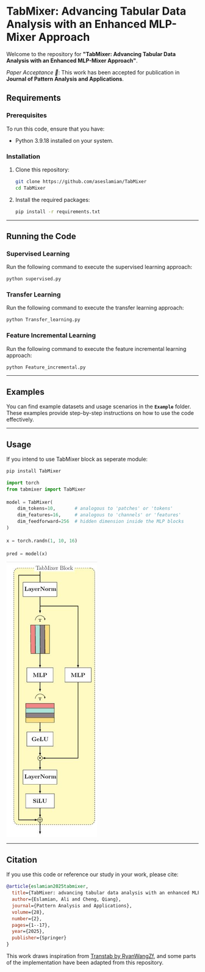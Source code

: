 # TabMixer: Advancing Tabular Data Analysis with an Enhanced MLP-Mixer Approach

Welcome to the repository for **"TabMixer: Advancing Tabular Data Analysis with an Enhanced MLP-Mixer Approach"**.  

   
*Paper Acceptance 🎉*: This work has been accepted for publication in **Journal of Pattern Analysis and Applications**.

## Requirements

### Prerequisites
To run this code, ensure that you have:
- Python 3.9.18 installed on your system.

### Installation
1. Clone this repository:
   ```bash
   git clone https://github.com/aseslamian/TabMixer
   cd TabMixer
   ```
2. Install the required packages:
   ```bash
   pip install -r requirements.txt
   ```

---

## Running the Code

### Supervised Learning
Run the following command to execute the supervised learning approach:
```bash
python supervised.py
```

### Transfer Learning
Run the following command to execute the transfer learning approach:
```bash
python Transfer_learning.py
```

### Feature Incremental Learning
Run the following command to execute the feature incremental learning approach:
```bash
python Feature_incremental.py
```

---

## Examples

You can find example datasets and usage scenarios in the **`Example`** folder. These examples provide step-by-step instructions on how to use the code effectively.

---
## Usage
If you intend to use TabMixer block as seperate module:

```bash
pip install TabMixer
```

```python
import torch
from tabmixer import TabMixer 

model = TabMixer(
    dim_tokens=10,       # analogous to 'patches' or 'tokens'
    dim_features=16,     # analogous to 'channels' or 'features'
    dim_feedforward=256  # hidden dimension inside the MLP blocks
)

x = torch.randn(1, 10, 16)

pred = model(x)

```
![TabMixer Architecture](https://raw.githubusercontent.com/aseslamian/TabMixer/main/TabMixer.JPG)

---
## Citation

If you use this code or reference our study in your work, please cite:

```bibtex
@article{eslamian2025tabmixer,
  title={TabMixer: advancing tabular data analysis with an enhanced MLP-mixer approach},
  author={Eslamian, Ali and Cheng, Qiang},
  journal={Pattern Analysis and Applications},
  volume={28},
  number={2},
  pages={1--17},
  year={2025},
  publisher={Springer}
}
```
This work draws inspiration from [Transtab by RyanWangZf](https://github.com/RyanWangZf/transtab), and some parts of the implementation have been adapted from this repository.

